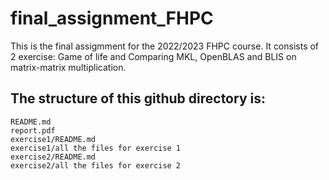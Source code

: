 # final_assignment_FHPC
This is the final assigmment for the 2022/2023 FHPC course. It consists of 2 exercise: Game of life and Comparing MKL, OpenBLAS and BLIS on matrix-matrix multiplication.

## The structure of this github directory is:

```
README.md 
report.pdf
exercise1/README.md 
exercise1/all the files for exercise 1 
exercise2/README.md 
exercise2/all the files for exercise 2
```

